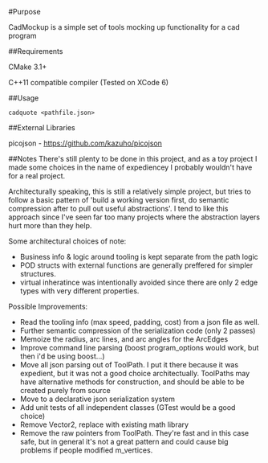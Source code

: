 #Purpose

CadMockup is a simple set of tools mocking up functionality for a cad program

##Requirements

CMake 3.1+

C++11 compatible compiler (Tested on XCode 6)

##Usage

`cadquote <pathfile.json>`

##External Libraries

picojson - https://github.com/kazuho/picojson

##Notes
There's still plenty to be done in this project, and as a toy project I made some choices in the name of expediencey I probably wouldn't have for a real project.

Architecturally speaking, this is still a relatively simple project, but tries to follow a basic pattern of 'build a working version first, do semantic compression after to pull out useful abstractions'. I tend to like this approach since I've seen far too many projects where the abstraction layers hurt more than they help.

Some architectural choices of note:
 - Business info & logic around tooling is kept separate from the path logic
 - POD structs with external functions are generally preffered for simpler structures.
 - virtual inheratince was intentionally avoided since there are only 2 edge types with very different properties.


Possible Improvements:
 - Read the tooling info (max speed, padding, cost) from a json file as well.
 - Further semantic compression of the serialization code (only 2 passes)
 - Memoize the radius, arc lines, and arc angles for the ArcEdges
 - Improve command line parsing (boost program_options would work, but then i'd be using boost...)
 - Move all json parsing out of ToolPath. I put it there because it was expedient, but it was not a good choice architectually. ToolPaths may have alternative methods for construction, and should be able to be created purely from source
 - Move to a declarative json serialization system
 - Add unit tests of all independent classes (GTest would be a good choice)
 - Remove Vector2, replace with existing math library
 - Remove the raw pointers from ToolPath. They're fast and in this case safe, but in general it's not a great pattern and could cause big problems if people modified m_vertices.
